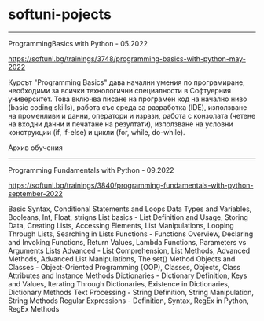 # softuni-pojects

-----------------------------------------------------------------------------------------------------------------------------------------------------------------------

ProgrammingBasics with Python - 05.2022

https://softuni.bg/trainings/3748/programming-basics-with-python-may-2022

Курсът "Programming Basics" дава начални умения по програмиране, необходими за всички технологични специалности в Софтуерния университет. Това включва писане на програмен код на начално ниво (basic coding skills), работа със среда за разработка (IDE), използване на променливи и данни, оператори и изрази, работа с конзолата (четене на входни данни и печатане на резултати), използване на условни конструкции (if, if-else) и цикли (for, while, do-while).

Архив обучения

-----------------------------------------------------------------------------------------------------------------------------------------------------------------------

Programming Fundamentals with Python - 09.2022

https://softuni.bg/trainings/3840/programming-fundamentals-with-python-september-2022

Basic Syntax, Conditional Statements and Loops
Data Types and Variables, Booleans, Int, Float, strigns
List basics - List Definition and Usage, Storing Data, Creating Lists, Accessing Elements, List Manipulations, Looping Through Lists, Searching in Lists
Functions - Functions Overview, Declaring and Invoking Functions, Return Values, Lambda Functions, Parameters vs Arguments
Lists Advanced - List Comprehension, List Methods, Advanced Methods, Advanced List Manipulations, The set() Method
Objects and Classes - Object-Oriented Programming (OOP), Classes, Objects, Class Attributes and Instance Methods
Dictionaries - Dictionary Definition, Keys and Values, Iterating Through Dictionaries, Existence in Dictionaries, Dictionary Methods
Text Processing - String Definition, String Manipulation, String Methods
Regular Expressions - Definition, Syntax, RegEx in Python, RegEx Methods
